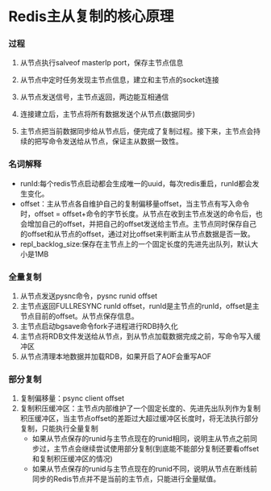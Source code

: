 # Redis主从复制的核心原理

### 过程

1. 从节点执行salveof masterIp port，保存主节点信息 
   
2. 从节点中定时任务发现主节点信息，建立和主节点的socket连接
   
3. 从节点发送信号，主节点返回，两边能互相通信
   
4. 连接建立后，主节点将所有数据发送个从节点(数据同步)
   
5. 主节点把当前数据同步给从节点后，便完成了复制过程。接下来，主节点会持续的把写命令发送给从节点，保证主从数据一致性。

### 名词解释

- runId:每个redis节点启动都会生成唯一的uuid，每次redis重启，runId都会发生变化。
- offset：主从节点各自维护自己的复制偏移量offset，当主节点有写入命令时，offset = offset+命令的字节长度。从节点在收到主节点发送的命令后，也会增加自己的offset，并把自己的offset发送给主节点。主节点同时保存自己的offset和从节点的offset，通过对比offset来判断主从节点数据是否一致。
- repl_backlog_size:保存在主节点上的一个固定长度的先进先出队列，默认大小是1MB

### 全量复制
1. 从节点发送pysnc命令，pysnc runid offset
1. 主节点返回FULLRESYNC runId offset，runId是主节点的runId，offset是主节点目前的offset。从节点保存信息。
1. 主节点启动bgsave命令fork子进程进行RDB持久化
1. 主节点将RDB文件发送给从节点，到从节点加载数据完成之前，写命令写入缓冲区
1. 从节点清理本地数据并加载RDB，如果开启了AOF会重写AOF

### 部分复制

1. 复制偏移量：psync client offset
1. 复制积压缓冲区：主节点内部维护了一个固定长度的、先进先出队列作为复制积压缓冲区，当主节点offset的差距过大超过缓冲区长度时，将无法执行部分复制，只能执行全量复制
   - 如果从节点保存的runid与主节点现在的runid相同，说明主从节点之前同步过，主节点会继续尝试使用部分复制(到底能不能部分复制还要看offset和复制积压缓冲区的情况)
   - 如果从节点保存的runid与主节点现在的runid不同，说明从节点在断线前同步的Redis节点并不是当前的主节点，只能进行全量赋值。